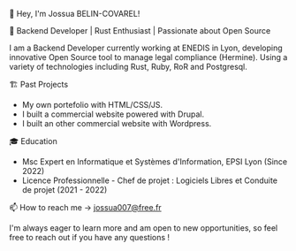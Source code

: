 👋 Hey, I'm Jossua BELIN-COVAREL!

🚀 Backend Developer | Rust Enthusiast | Passionate about Open Source

I am a Backend Developer currently working at ENEDIS in Lyon, developing innovative Open Source tool to manage legal compliance (Hermine). Using a variety of technologies including Rust, Ruby, RoR and Postgresql.

🏗️ Past Projects
- My own portefolio with HTML/CSS/JS.
- I built a commercial website powered with Drupal.
- I built an other commercial website with Wordpress.

🎓 Education
- Msc Expert en Informatique et Systèmes d'Information, EPSI Lyon (Since 2022)
- Licence Professionnelle - Chef de projet : Logiciels Libres et Conduite de projet (2021 - 2022)

📫 How to reach me -> jossua007@free.fr

I'm always eager to learn more and am open to new opportunities, so feel free to reach out if you have any questions !
